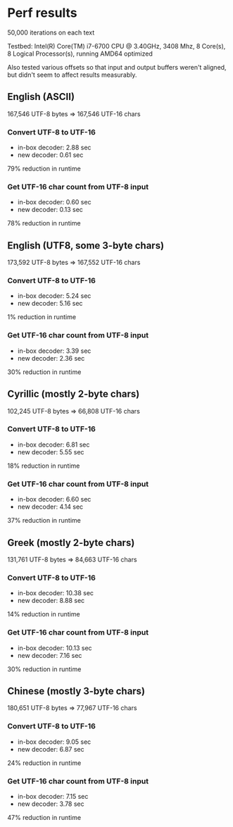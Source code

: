 # Perf results

50,000 iterations on each text

Testbed: Intel(R) Core(TM) i7-6700 CPU @ 3.40GHz, 3408 Mhz, 8 Core(s), 8 Logical Processor(s), running AMD64 optimized

Also tested various offsets so that input and output buffers weren't aligned, but didn't seem to affect results measurably.

## English (ASCII)

167,546 UTF-8 bytes => 167,546 UTF-16 chars

### Convert UTF-8 to UTF-16

* in-box decoder: 2.88 sec
* new decoder: 0.61 sec

79% reduction in runtime

### Get UTF-16 char count from UTF-8 input

* in-box decoder: 0.60 sec
* new decoder: 0.13 sec

78% reduction in runtime

## English (UTF8, some 3-byte chars)

173,592 UTF-8 bytes => 167,552 UTF-16 chars

### Convert UTF-8 to UTF-16

* in-box decoder: 5.24 sec
* new decoder: 5.16 sec

1% reduction in runtime

### Get UTF-16 char count from UTF-8 input

* in-box decoder: 3.39 sec
* new decoder: 2.36 sec

30% reduction in runtime

## Cyrillic (mostly 2-byte chars)

102,245 UTF-8 bytes => 66,808 UTF-16 chars

### Convert UTF-8 to UTF-16

* in-box decoder: 6.81 sec
* new decoder: 5.55 sec

18% reduction in runtime

### Get UTF-16 char count from UTF-8 input

* in-box decoder: 6.60 sec
* new decoder: 4.14 sec

37% reduction in runtime

## Greek (mostly 2-byte chars)

131,761 UTF-8 bytes => 84,663 UTF-16 chars

### Convert UTF-8 to UTF-16

* in-box decoder: 10.38 sec
* new decoder: 8.88 sec

14% reduction in runtime

### Get UTF-16 char count from UTF-8 input

* in-box decoder: 10.13 sec
* new decoder: 7.16 sec

30% reduction in runtime

## Chinese (mostly 3-byte chars)

180,651 UTF-8 bytes => 77,967 UTF-16 chars

### Convert UTF-8 to UTF-16

* in-box decoder: 9.05 sec
* new decoder: 6.87 sec

24% reduction in runtime

### Get UTF-16 char count from UTF-8 input

* in-box decoder: 7.15 sec
* new decoder: 3.78 sec

47% reduction in runtime
